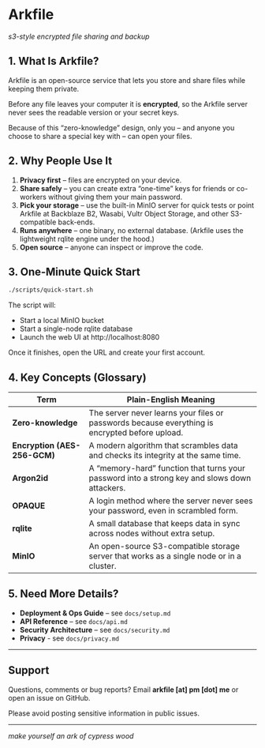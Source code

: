 # Arkfile

*s3-style encrypted file sharing and backup*

## 1. What Is Arkfile?

Arkfile is an open-source service that lets you store and share files while keeping them private.

Before any file leaves your computer it is **encrypted**, so the Arkfile server never sees the readable version or your secret keys.

Because of this “zero-knowledge” design, only you – and anyone you choose to share a special key with – can open your files.

## 2. Why People Use It

1. **Privacy first** – files are encrypted on your device.  
2. **Share safely** – you can create extra “one-time” keys for friends or co-workers without giving them your main password.  
3. **Pick your storage** – use the built-in MinIO server for quick tests or point Arkfile at Backblaze B2, Wasabi, Vultr Object Storage, and other S3-compatible back-ends.  
4. **Runs anywhere** – one binary, no external database. (Arkfile uses the lightweight rqlite engine under the hood.)  
5. **Open source** – anyone can inspect or improve the code.

## 3. One-Minute Quick Start

```bash
./scripts/quick-start.sh
```

The script will:

* Start a local MinIO bucket  
* Start a single-node rqlite database  
* Launch the web UI at http://localhost:8080

Once it finishes, open the URL and create your first account.

## 4. Key Concepts (Glossary)

| Term | Plain-English Meaning |
|------|-----------------------|
| **Zero-knowledge** | The server never learns your files or passwords because everything is encrypted before upload. |
| **Encryption (AES-256-GCM)** | A modern algorithm that scrambles data and checks its integrity at the same time. |
| **Argon2id** | A “memory-hard” function that turns your password into a strong key and slows down attackers. |
| **OPAQUE** | A login method where the server never sees your password, even in scrambled form. |
| **rqlite** | A small database that keeps data in sync across nodes without extra setup. |
| **MinIO** | An open-source S3-compatible storage server that works as a single node or in a cluster. |

## 5. Need More Details?

* **Deployment & Ops Guide** – see `docs/setup.md`  
* **API Reference** – see `docs/api.md`  
* **Security Architecture** – see `docs/security.md`
* **Privacy** - see `docs/privacy.md`

---

## Support

Questions, comments or bug reports? Email **arkfile [at] pm [dot] me** or open an issue on GitHub.  

Please avoid posting sensitive information in public issues.

---

*make yourself an ark of cypress wood*
